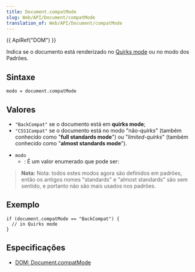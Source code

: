 ```yaml
---
title: Document.compatMode
slug: Web/API/Document/compatMode
translation_of: Web/API/Document/compatMode
---
```

{{ ApiRef("DOM") }}

Indica se o documento está renderizado no [Quirks mode](/pt-BR/Quirks_Mode_and_Standards_Mode) ou no modo dos Padrões.

## Sintaxe

```
modo = document.compatMode
```

## Valores

- `"BackCompat"` se o documento está em **quirks mode**;
- `"CSS1Compat"` se o documento está no modo "não-_quirks_" (também conhecido como "**full standards mode**") ou "_limited-quirks_" (também conhecido como "**almost standards mode**").

<!---->

- `modo`
  - : É um valor enumerado que pode ser:

> **Nota:** Nota: todos estes modos agora são definidos em padrões, então os antigos nomes "standards" e "almost standards" são sem sentido, e portanto não são mais usados nos padrões.

## Exemplo

```
if (document.compatMode == "BackCompat") {
  // in Quirks mode
}
```

## Especificações

- [DOM: Document.compatMode](https://dom.spec.whatwg.org/#dom-document-compatmode)
